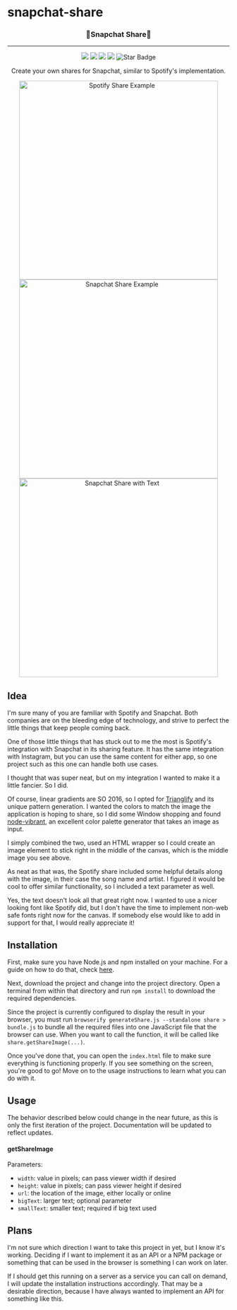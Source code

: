 # snapchat-share

<p align="center">
  <h3 align="center">👻Snapchat Share👻</h3>
</p>

----

<p align="center">
   <img src="https://img.shields.io/badge/language-HTML-red"/>
   <img src="https://img.shields.io/github/license/ajmeese7/snapchat-share"/>
   <img src="https://img.shields.io/github/stars/ajmeese7/snapchat-share"/>
   <img src="https://img.shields.io/github/forks/ajmeese7/snapchat-share"/>
   <img src="https://img.shields.io/static/v1?label=%F0%9F%8C%9F&message=If%20Useful&style=style=flat&color=BC4E99" alt="Star Badge"/>
</p>

<p align="center">Create your own shares for Snapchat, similar to Spotify's implementation.</p>
<p align="center">
  <img height="450px" alt="Spotify Share Example" src="https://user-images.githubusercontent.com/17814535/85864633-666cd600-b78a-11ea-8665-21e1e6b60504.jpg">
  <img height="450px" alt="Snapchat Share Example" src="https://user-images.githubusercontent.com/17814535/85798729-92914400-b703-11ea-9844-710d9b3753e7.png">
  <img height="450px" alt="Snapchat Share with Text" src="https://user-images.githubusercontent.com/17814535/85852715-c6f21800-b776-11ea-8ed2-786f770276fd.png">
</p>

## Idea
I'm sure many of you are familiar with Spotify and Snapchat. Both companies
are on the bleeding edge of technology, and strive to perfect the little 
things that keep people coming back.

One of those little things that has stuck out to me the most is Spotify's
integration with Snapchat in its sharing feature. It has the same integration
with Instagram, but you can use the same content for either app, so one
project such as this one can handle both use cases.

I thought that was super neat, but on my integration I wanted to make it a little
fancier. So I did.

Of course, linear gradients are SO 2016, so I opted for [Trianglify](https://github.com/qrohlf/trianglify)
and its unique pattern generation. I wanted the colors to match the image
the application is hoping to share, so I did some Window shopping and found
[node-vibrant](https://github.com/Vibrant-Colors/node-vibrant), an excellent
color palette generator that takes an image as input.

I simply combined the two, used an HTML wrapper so I could create an image
element to stick right in the middle of the canvas, which is the middle image
you see above.

As neat as that was, the Spotify share included some helpful details along with
the image, in their case the song name and artist. I figured it would be cool
to offer similar functionality, so I included a text parameter as well.

Yes, the text doesn't look all that great right now. I wanted to use a nicer looking
font like Spotify did, but I don't have the time to implement non-web safe fonts right
now for the canvas. If somebody else would like to add in support for that, I would
really appreciate it!

## Installation
First, make sure you have Node.js and npm installed on your machine. For a guide on
how to do that, check [here](https://treehouse.github.io/installation-guides/windows/node-windows.html).

Next, download the project and change into the project directory. Open a terminal from
within that directory and run `npm install` to download the required dependencies.

Since the project is currently configured to display the result in your browser,
you must run `browserify generateShare.js --standalone share > bundle.js` to bundle all the required files
into one JavaScript file that the browser can use. When you want to call the function, it will 
be called like `share.getShareImage(...)`.

Once you've done that, you can open the `index.html` file to make sure everything is
functioning properly. If you see something on the screen, you're good to go! Move on
to the usage instructions to learn what you can do with it.

## Usage
The behavior described below could change in the near future, as this is only the
first iteration of the project. Documentation will be updated to reflect updates.

#### getShareImage
Parameters:
- `width`: value in pixels; can pass viewer width if desired
- `height`: value in pixels; can pass viewer height if desired
- `url`: the location of the image, either locally or online
- `bigText`: larger text; optional parameter
- `smallText`:  smaller text; required if big text used

## Plans
I'm not sure which direction I want to take this project in yet, but I 
know it's working. Deciding if I want to implement it as an API or
a NPM package or something that can be used in the browser is something
I can work on later.

If I should get this running on a server as a service you can call on
demand, I will update the installation instructions accordingly. That
may be a desirable direction, because I have always wanted to implement
an API for something like this.
